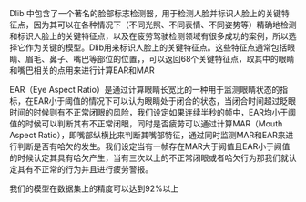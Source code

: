 Dlib 中包含了一个著名的脸部标志检测器，用于检测人脸并标识人脸上的关键特征点，因为其可以在各种情况下（不同光照、不同表情、不同姿势等）精确地检测和标识人脸上的关键特征点，以及在疲劳驾驶检测领域有很多成功的案例，所以选择它作为关键的模型。Dlib用来标识人脸上的关键特征点。这些特征点通常包括眼睛、眉毛、鼻子、嘴巴等部位的位置，，可以返回68个关键特征点，取其中的眼睛和嘴巴相关的点用来进行计算EAR和MAR

EAR（Eye Aspect Ratio）是通过计算眼睛长宽比的一种用于监测眼睛状态的指标，在EAR小于阈值的情况下可以认为眼睛处于闭合的状态，当闭合时间超过眨眼时间的时候则有不正常闭眼的风险，我们设定如果连续半秒的帧中，EAR均小于阈值的时候可以判断其有不正常闭眼，同时是否疲劳可以通过计算MAR（Mouth Aspect Ratio），即嘴部纵横比来判断其嘴部特征，通过同时监测MAR和EAR来进行判断是否有哈欠的发生。我们设定当有一帧存在MAR大于阙值且EAR小于阙值的时候认定其具有哈欠产生，当有三次以上的不正常闭眼或者哈欠行为那我们就认定其有不正常的行为并且进行疲劳警报。

我们的模型在数据集上的精度可以达到92%以上